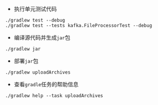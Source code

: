 -  执行单元测试代码

```$xslt
./gradlew test --debug
./gradlew test --tests kafka.FileProcessorTest --debug
```

- 编译源代码并生成`jar`包
```$xslt
./gradlew jar
```

-  部署`jar`包
```$xslt
./gradlew uploadArchives
```

- 查看`gradle`任务的帮助信息
```$xslt
./gradlew help --task uploadArchives
```

